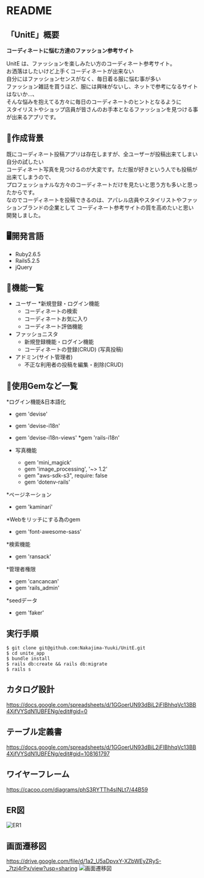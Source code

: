 # README

## 「UnitE」概要

**コーディネートに悩む方達のファッション参考サイト**

UnitE は、ファッションを楽しみたい方のコーディネート参考サイト。<br>
お洒落はしたいけど上手くコーディネートが出来ない<br>
自分にはファッションセンスがなく、毎日着る服に悩む事が多い<br>
ファッション雑誌を買うほど、服には興味がないし、ネットで参考になるサイトはないか...、<br>
そんな悩みを抱えてる方々に毎日のコーディネートのヒントとなるように<br>
スタイリストやショップ店員が皆さんのお手本となるファッションを見つける事が出来るアプリです。

## 💁作成背景
既にコーディネート投稿アプリは存在しますが、全ユーザーが投稿出来てしまい自分の試したい<br>
コーディネート写真を見つけるのが大変です。ただ服が好きという人でも投稿が出来てしまうので、<br>
プロフェッショナルな方々のコーディネートだけを見たいと思う方も多いと思ったからです。<br>
なのでコーディネートを投稿できるのは、アパレル店員やスタイリストやファッションブランドの企業として
コーディネート参考サイトの質を高めたいと思い開発しました。


## 🖥開発言語
- Ruby2.6.5
- Rails5.2.5
- jQuery

## 📖機能一覧
* ユーザー
  *新規登録・ログイン機能
  * コーディネートの検索
  * コーディネートお気に入り
  * コーディネート評価機能
* ファッショニスタ
  * 新規登録機能・ログイン機能
  * コーディネートの登録(CRUD) (写真投稿)
* アドミン(サイト管理者)
  * 不正な利用者の投稿を編集・削除(CRUD)

## 📝使用Gemなど一覧
*ログイン機能&日本語化
  * gem 'devise'
  * gem 'devise-i18n'
  * gem 'devise-i18n-views'
  *gem 'rails-i18n'

* 写真機能
  * gem 'mini_magick'  
  * gem 'image_processing', '~> 1.2'
  * gem "aws-sdk-s3", require: false
  * gem 'dotenv-rails'

*ページネーション
  * gem 'kaminari'

*Webをリッチにする為のgem
  * gem 'font-awesome-sass'

*検索機能
  * gem 'ransack'

*管理者権限
  * gem 'cancancan'
  * gem 'rails_admin'

*seedデータ
  * gem 'faker'

## 実行手順
```
$ git clone git@github.com:Nakajima-Yuuki/UnitE.git
$ cd unite_app
$ bundle install
$ rails db:create && rails db:migrate
$ rails s
```

## カタログ設計
https://docs.google.com/spreadsheets/d/1GGoerUN93dBiL2jFIBhhqVc13BB4XjfVYSdN1UBFENg/edit#gid=0

## テーブル定義書
https://docs.google.com/spreadsheets/d/1GGoerUN93dBiL2jFIBhhqVc13BB4XjfVYSdN1UBFENg/edit#gid=108161797

## ワイヤーフレーム
https://cacoo.com/diagrams/phS3RYTTh4sINLt7/44B59

## ER図
![ER1](https://user-images.githubusercontent.com/85724781/135054185-5bbd31c5-9120-4c83-a2d9-4eced6bdcb7f.png)

## 画面遷移図
https://drive.google.com/file/d/1a2_U5aDpvxY-XZbWEyZRyS-_7tzj4rPx/view?usp=sharing
![画面遷移図](https://user-images.githubusercontent.com/85724781/134872658-682d271c-1aec-4fba-b7fb-c64f931d0be3.png)
